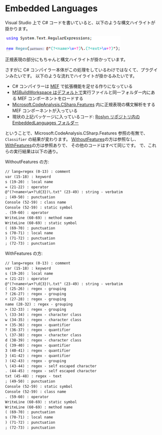 # Embedded Languages

Visual Studio 上で C# コードを書いていると、以下のような構文ハイライトが掛かります。

![regex 構文ハイライト](fig/LangRegex.png)

正規表現の部分にもちゃんと構文ハイライトが掛かっています。

さすがに C# コンパイラー本体がこの処理をしているわけではなくて、プラグインみたいです。
以下のような流れでハイライトが掛かるみたいです。

* C# コンパイラーは [MEF](https://docs.microsoft.com/ja-jp/dotnet/framework/mef/) で拡張機能を足せる作りになっている
* [MSBuildWorkspace はデフォルトで](https://github.com/dotnet/roslyn/blob/834f4057b67df99410e3052bfe64c82043eaa374/src/Workspaces/Core/MSBuild/MSBuild/MSBuildWorkspace.cs#L63)実行ファイルと同一フォルダー内にある MEF コンポーネントをロードする
* [Microsoft.CodeAnalysis.CSharp.Features](https://www.nuget.org/packages/Microsoft.CodeAnalysis.CSharp.Features/) 内に正規表現の構文解析をする MEF コンポーネントが入っている
* 現状の上記パッケージに入っているコード: [Roslyn リポジトリ内の EmbeddedLanguages フォルダー](https://github.com/dotnet/roslyn/tree/main/src/Features/Core/Portable/EmbeddedLanguages)

ということで、Microsoft.CodeAnalysis.CSharp.Features 参照の有無で、`Classifier` の結果が変わります。
[WithoutFeatures](WithoutFeatures)の方は参照なし、
[WithFeatures](WithFeatures)の方は参照ありで、
その他のコードはすべて同じです。
で、これらの実行結果は以下の通り。

WithoutFeatures の方:

```txt
// lang=regex (0-13) : comment
var (15-18) : keyword
s (19-20) : local name
= (21-22) : operator
@"(?<name>\w+?\d{3})\.txt" (23-49) : string - verbatim
; (49-50) : punctuation
Console (52-59) : class name
Console (52-59) : static symbol
. (59-60) : operator
WriteLine (60-69) : method name
WriteLine (60-69) : static symbol
( (69-70) : punctuation
s (70-71) : local name
) (71-72) : punctuation
; (72-73) : punctuation
```

WithFeatures の方:

```txt
// lang=regex (0-13) : comment
var (15-18) : keyword
s (19-20) : local name
= (21-22) : operator
@"(?<name>\w+?\d{3})\.txt" (23-49) : string - verbatim
( (25-26) : regex - grouping
? (26-27) : regex - grouping
< (27-28) : regex - grouping
name (28-32) : regex - grouping
> (32-33) : regex - grouping
\ (33-34) : regex - character class
w (34-35) : regex - character class
+ (35-36) : regex - quantifier
? (36-37) : regex - quantifier
\ (37-38) : regex - character class
d (38-39) : regex - character class
{ (39-40) : regex - quantifier
3 (40-41) : regex - quantifier
} (41-42) : regex - quantifier
) (42-43) : regex - grouping
\ (43-44) : regex - self escaped character
. (44-45) : regex - self escaped character
txt (45-48) : regex - text
; (49-50) : punctuation
Console (52-59) : static symbol
Console (52-59) : class name
. (59-60) : operator
WriteLine (60-69) : static symbol
WriteLine (60-69) : method name
( (69-70) : punctuation
s (70-71) : local name
) (71-72) : punctuation
; (72-73) : punctuation
```


